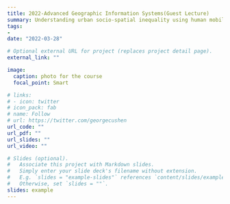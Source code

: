```yaml
---
title: 2022-Advanced Geographic Information Systems(Guest Lecture)
summary: Understanding urban socio-spatial inequality using human mobility data.
tags:
- 
date: "2022-03-28"

# Optional external URL for project (replaces project detail page).
external_link: ""

image:
  caption: photo for the course
  focal_point: Smart

# links:
# - icon: twitter
# icon_pack: fab
# name: Follow
# url: https://twitter.com/georgecushen
url_code: ""
url_pdf: ""
url_slides: ""
url_video: ""

# Slides (optional).
#   Associate this project with Markdown slides.
#   Simply enter your slide deck's filename without extension.
#   E.g. `slides = "example-slides"` references `content/slides/example-slides.md`.
#   Otherwise, set `slides = ""`.
slides: example
---
```

